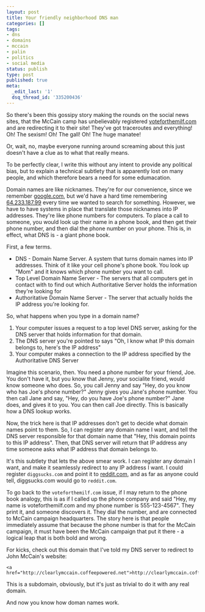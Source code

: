 ```yaml
---
layout: post
title: Your friendly neighborhood DNS man
categories: []
tags:
- dns
- domains
- mccain
- palin
- politics
- social media
status: publish
type: post
published: true
meta:
  _edit_last: '1'
  dsq_thread_id: '335200436'
---
```

So there's been this gossipy story making the rounds on the social news sites, that the McCain camp has unbelievably registered <a href="http://voteforthemilf.com">voteforthemilf.com</a> and are redirecting it to their site! They've got traceroutes and everything! Oh! The sexism! Oh! The gall! Oh! The huge manatee!

Or, wait, no, maybe everyone running around screaming about this just doesn't have a clue as to what that really means.

To be perfectly clear, I write this without any intent to provide any political bias, but to explain a technical subtlety that is apparently lost on many people, and which therefore bears a need for some edumacation.

Domain names are like nicknames. They're for our convenience, since we remember <a href="http://google.com">google.com</a>, but we'd have a hard time remembering <a href="http://64.233.187.99">64.233.187.99</a> every time we wanted to search for something. However, we have to have systems in place that translate those nicknames into IP addresses. They're like phone numbers for computers. To place a call to someone, you would look up their name in a phone book, and then get their phone number, and then dial the phone number on your phone. This is, in effect, what DNS is - a giant phone book.

First, a few terms.

* DNS - Domain Name Server. A system that turns domain names into IP addresses. Think of it like your cell phone's phone book. You look up "Mom" and it knows which phone number you want to call.
* Top Level Domain Name Server - The servers that all computers get in contact with to find out which Authoritative Server holds the information they're looking for
* Authoritative Domain Name Server - The server that actually holds the IP address you're looking for.
</ul>

So, what happens when you type in a domain name?

1. Your computer issues a request to a top level DNS server, asking for the DNS server that holds information for that domain.
1. The DNS server you're pointed to says "Oh, I know what IP this domain belongs to, here's the IP address"
1. Your computer makes a connection to the IP address specified by the Authoritative DNS Server

Imagine this scenario, then. You need a phone number for your friend, Joe. You don't have it, but you know that Jenny, your socialite friend, would know someone who does. So, you call Jenny and say "Hey, do you know who has Joe's phone number?" Jenny gives you Jane's phone number. You then call Jane and say, "Hey, do you have Joe's phone number?" Jane does, and gives it to you. You can then call Joe directly. This is basically how a DNS lookup works.

Now, the trick here is that IP addresses don't get to decide what domain names point to them. So, I can register any domain name I want, and tell the DNS server responsible for that domain name that "Hey, this domain points to this IP address". Then, that DNS server will return that IP address any time someone asks what IP address that domain belongs to.

It's this subtlety that lets the above smear work. I can register any domain I want, and make it seamlessly redirect to any IP address I want. I could register `diggsucks.com` and point it to <a href="http://reddit.com">reddit.com</a>, and as far as anyone could tell, diggsucks.com would go to `reddit.com`.

To go back to the `voteforthemilf.com` issue, if I may return to the phone book analogy, this is as if I called up the phone company and said "Hey, my name is voteforthemilf.com and my phone number is 555-123-4567". They print it, and someone discovers it. They dial the number, and are connected to McCain campaign headquarters. The story here is that people immediately assume that because the phone number is that for the McCain campaign, it must have been the McCain campaign that put it there - a logical leap that is both bold and wrong.

For kicks, check out this domain that I've told my DNS server to redirect to John McCain's website:

    <a href="http://clearlymccain.coffeepowered.net">http://clearlymccain.coffeepowered.net</a>

This is a subdomain, obviously, but it's just as trivial to do it with any real domain.

And now you know how doman names work.
